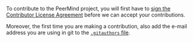 To contribute to the PeerMind project, you will first have to
[sign the Contributor License Agreement](https://www.clahub.com/agreements/peer/mind)
before we can accept your contributions.

Moreover, the first time you are making a contribution,
also add the e-mail address you are using in git to the [`.gitauthors`
file](https://github.com/peer/mind/blob/master/.gitauthors).